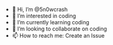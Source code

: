 - 👋 Hi, I’m @5n0wcrash
- 👀 I’m interested in coding
- 🌱 I’m currently learning coding
- 💞️ I’m looking to collaborate on coding
- 📫 How to reach me: Create an Issue
